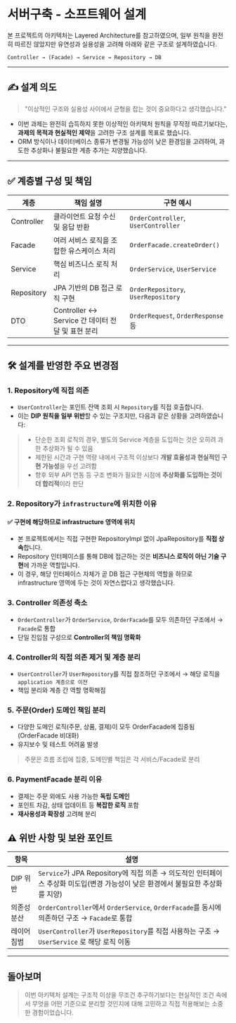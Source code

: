 # 서버구축 - 소프트웨어 설계

본 프로젝트의 아키텍처는 Layered Architecture를 참고하였으며, 일부 원칙을 완전히 따르진 않았지만 유연성과 실용성을 고려해 아래와 같은 구조로 설계하였습니다.

```
Controller → (Facade) → Service → Repository → DB
```

---

## ✍️ 설계 의도

> "이상적인 구조와 실용성 사이에서 균형을 잡는 것이 중요하다고 생각했습니다."

* 이번 과제는 완전히 습득하지 못한 이상적인 아키텍처 원칙을 무작정 따르기보다는, **과제의 목적과 현실적인 제약**을 고려한 구조 설계를 목표로 했습니다.
* ORM 방식이나 데이터베이스 종류가 변경될 가능성이 낮은 환경임을 고려하여, 과도한 추상화나 불필요한 계층 추가는 지양했습니다.
---

## ✅ 계층별 구성 및 책임

| 계층         | 책임 설명                      | 구현 예시                               |
| ---------- |----------------------------| ----------------------------------- |
| Controller | 클라이언트 요청 수신 및 응답 반환        | `OrderController`, `UserController` |
| Facade     | 여러 서비스 로직을 조합한 유스케이스 처리    | `OrderFacade.createOrder()`         |
| Service    | 핵심 비즈니스 로직 처리     | `OrderService`, `UserService`       |
| Repository | JPA 기반의 DB 접근 로직 구현        | `OrderRepository`, `UserRepository` |
| DTO        | Controller ↔ Service 간 데이터 전달 및 표현 분리 | `OrderRequest`, `OrderResponse` 등   |

---

## 🛠  설계를 반영한 주요 변경점

### 1. **Repository에 직접 의존**

- `UserController`는 포인트 잔액 조회 시 `Repository`를 직접 호출합니다.
- 이는 **DIP 원칙을 일부 위반**할 수 있는 구조지만, 다음과 같은 상황을 고려하였습니다:
  
>- 단순한 조회 로직의 경우, 별도의 Service 계층을 도입하는 것은 오히려 과한 추상화가 될 수 있음
>- 제한된 시간과 구현 역량 내에서 구조적 이상보다 **개발 효율성과 현실적인 구현 가능성**을 우선 고려함
>- 향후 외부 API 연동 등 구조 변화가 필요한 시점에 **추상화를 도입하는 것이 더 합리적**이라 판단

### 2. **Repository가 `infrastructure`에 위치한 이유**
#### ✅ 구현에 해당하므로 infrastructure 영역에 위치
- 본 프로젝트에서는 직접 구현한 RepositoryImpl 없이 JpaRepository를 **직접 상속**합니다.
- Repository 인터페이스를 통해 DB에 접근하는 것은 **비즈니스 로직이 아닌 기술 구현**에 가까운 역할입니다.
- 이 경우, 해당 인터페이스 자체가 곧 DB 접근 구현체의 역할을 하므로 infrastructure 영역에 두는 것이 자연스럽다고 생각했습니다.

### 3. **Controller 의존성 축소**

* `OrderController`가 `OrderService`, `OrderFacade`를 모두 의존하던 구조에서 → `Facade`로 통합
* 단일 진입점 구성으로 **Controller의 책임 명확화**
  
### 4. **Controller의 직접 의존 제거 및 계층 분리**

* `UserController`가 `UserRepository`를 직접 참조하던 구조에서 → 해당 로직을`application 계층으로 이전`
* 책임 분리와 계층 간 역할 명확해짐

### 5. 주문(Order) 도메인 책임 분리
- 다양한 도메인 로직(주문, 상품, 결제)이 모두 OrderFacade에 집중됨(OrderFacade 비대화)
- 유지보수 및 테스트 어려움 발생
> 주문은 흐름 조립에 집중, 도메인별 책임은 각 서비스/Facade로 분리
### 6. PaymentFacade 분리 이유
- 결제는 주문 외에도 사용 가능한 **독립 도메인**
- 포인트 차감, 상태 업데이트 등 **복잡한 로직** 포함
- **재사용성과 확장성** 고려해 분리



## ⚠️ 위반 사항 및 보완 포인트

| 항목          | 설명                                                                                  |
| ----------- |-------------------------------------------------------------------------------------|
| DIP 위반      | `Service`가 JPA Repository에 직접 의존 → 의도적인 인터페이스 추상화 미도입(변경 가능성이 낮은 환경에서 불필요한 추상화를 지양) |
| 의존성 분산      | `OrderController`에서 `OrderService`, `OrderFacade`를 동시에 의존하던 구조 → `Facade`로 통합       |
| 레이어 침범      | `UserController`가 `UserRepository`를 직접 사용하는 구조 → `UserService` 로 해당 로직 이동           |


---

## 돌아보며
> 이번 아키텍처 설계는 구조적 이상을 무조건 추구하기보다는 현실적인 조건 속에서 무엇을 어떤 기준으로 분리할 것인지에 대해 고민하고 직접 적용해보는 소중한 경험이었습니다.
